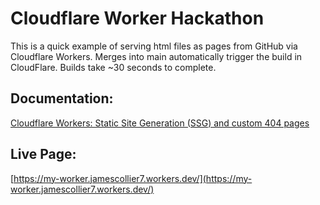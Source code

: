 # Cloudflare Worker Hackathon

This is a quick example of serving html files as pages from GitHub via Cloudflare Workers. Merges into main automatically trigger the build in CloudFlare. Builds take ~30 seconds to complete.

## Documentation:
[Cloudflare Workers: Static Site Generation (SSG) and custom 404 pages](https://developers.cloudflare.com/workers/static-assets/routing/static-site-generation/)

## Live Page:
[https://my-worker.jamescollier7.workers.dev/](https://my-worker.jamescollier7.workers.dev/)
